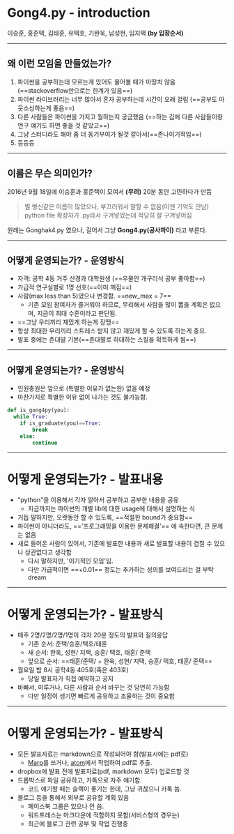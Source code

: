 # Gong4.py - introduction

이승훈, 홍준택, 김태훈, 유택호, 기완욱, 남성현, 임지택 **(by 입장순서)**

---
## 왜 이런 모임을 만들었는가?

1. 파이썬을 공부하는데 모르는게 있어도 물어볼 때가 마땅치 않음
(==stackoverflow만으로는 한계가 있음==)
2. 파이썬 라이브러리는 너무 많아서 혼자 공부하는데 시간이 오래 걸림
(==공부도 아웃소싱하는게 좋음==)
3. 다른 사람들은 파이썬을 가지고 뭘하는지 궁금했음
(==하는 김에 다른 사람들이랑 연구 얘기도 하면 좋을 것 같았고==)
4. 그냥 스터디라도 해야 좀 더 동기부여가 될것 같아서(==존나이기적임==)
5. 등등등

---
## 이름은 무슨 의미인가?

2016년 9월 18일에 이승훈과 홍준택이 모여서 **(무려)** 20분 동안 고민하다가 만듬
> 별 병신같은 이름이 많았으나, 부끄러워서 말할 수 없음(이젠 기억도 안남)
> python file 확장자가 .py라서 구겨넣었는데 적당히 잘 구겨넣어짐

원래는 Gonghak4.py 였으나, 길어서 그냥 **Gong4.py(공사파이)** 라고 부른다.

---
## 어떻게 운영되는가? - 운영방식

- 자격: 공학 4동 거주 산경과 대학원생 (==우물안 개구리식 공부 좋아함==)
- 가급적 연구실별로 1명 선호(==이미 깨짐==)
- 사람(max less than 5)였으나 변경함. ==new_max = 7==
	- 기존 모임 참여자가 즐거워야 하므로, 무리해서 사람을 많이 뽑을 계획은 없으며, 지금이 최대 수준이라고 판단됨. 
- ==그냥 우리끼리 재밌게 하는게 장땡==
- 항상 최대한 우리끼리 스트레스 받지 않고 재밌게 할 수 있도록 하는게 중요. 
- 발표 중에는 존대말 기본(==존대말로 하대하는 스킬을 획득하게 됨==)


---

## 어떻게 운영되는가? - 운영방식

- 인원충원은 앞으로 (특별한 이유가 없는한) 없을 예정
- 마찬가지로 특별한 이유 없이 나가는 것도 불가능함. 
```python
def is_gong4py(you):
  while True:
    if is_graduate(you)==True:
        break
    else:
        continue
```

---
# 어떻게 운영되는가? - 발표내용

- "python"을 이용해서 각자 알아서 공부하고 공부한 내용을 공유
	- 지금까지는 파이썬의 개별 lib에 대한 usage에 대해서 설명하는 식
- 거듭 말하지만, 오랫동안 할 수 있도록, ==적절한 bound가 중요함==
- 파이썬이 아니더라도, =='프로그래밍을 이용한 문제해결'== 에 속한다면, 큰 문제는 없음
- 새로 들어온 사람이 있어서, 기존에 발표한 내용과 새로 발표할 내용이 겹칠 수 있으나 상관없다고 생각함 
	- 다시 말하지만, '이기적인 모임'임.
	- 다만 가급적이면 ==+0.01== 정도는 추가하는 성의를 보여드리는 걸 부탁dream

---
# 어떻게 운영되는가? - 발표방식

- 매주 2명/2명/2명/1명이 각자 20분 정도의 발표와 질의응답
	- 기존 순서: 준택/승훈/택호/태훈
	- 새 순서: 완욱, 성현/ 지택, 승훈/ 택호, 태훈/ 준택 
	- 앞으로 순서: ==태훈/준택/ + 완욱, 성현/ 지택, 승훈/ 택호, 태훈/ 준택==
- 월요일 밤 8시 공학4동 405호(혹은 403호)
	- 당일 발표자가 직접 예약하고 공지
- 바빠서, 미루거나, 다른 사람과 순서 바꾸는 것 당연히 가능함
	- 다만 일정이 생기면 빠르게 공유하고 조율하는 것이 중요함

---
# 어떻게 운영되는가? - 발표방식

- 모든 발표자료는 markdown으로 작성되어야 함(발표시에는 pdf로)
	- [Marp](https://yhatt.github.io/marp/)를 쓰거나, [atom](https://atom.io/)에서 작업하여 pdf로 추출. 
- dropbox에 발표 전에 발표자료(pdf, markdown 모두) 업로드할 것
- 드롭박스로 파일 공유하고, 카톡으로 자주 얘기함. 
	- 코드 얘기할 때는 슬랙이 좋기는 한데, 그냥 귀찮으니 카톡 씀. 
- 블로그 등을 통해서 외부로 공유할 계획 있음
	- 페이스북 그룹은 있으나 안 씀. 
	- 워드프레스는 마크다운에 적합하지 못함(서비스형의 경우는)
	- 최근에 블로그 관련 공부 및 작업 진행중
